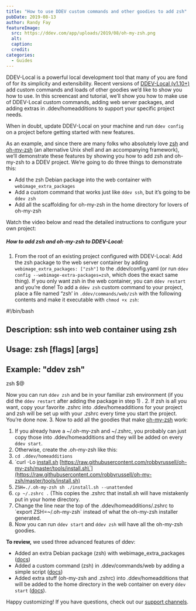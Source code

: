 ```yaml
---
title: "How to use DDEV custom commands and other goodies to add zsh"
pubDate: 2019-08-13
author: Randy Fay
featureImage:
  src: https://ddev.com/app/uploads/2019/08/oh-my-zsh.png
  alt:
  caption:
  credit:
categories:
  - Guides
---
```


DDEV-Local is a powerful local development tool that many of you are fond of for its simplicity and extensibility. Recent versions of [DDEV-Local (v1.10+)](https://ddev.readthedocs.io/en/stable/) add custom commands and loads of other goodies we’d like to show you how to use. In this screencast and tutorial, we’ll show you how to make use of DDEV-Local custom commands, adding web server packages, and adding extras in .ddev/homeadditions to support your specific project needs.

When in doubt, update DDEV-Local on your machine and run `ddev config` on a project before getting started with new features.

As an example, and since there are many folks who absolutely love [zsh](https://www.zsh.org/) and [oh-my-zsh](https://ohmyz.sh/) (an alternative Unix shell and an accompanying framework), we’ll demonstrate these features by showing you how to add zsh and oh-my-zsh to a DDEV project. We’re going to do three things to demonstrate this:

- Add the zsh Debian package into the web container with `webimage_extra_packages`
- Add a custom command that works just like `ddev ssh`, but it’s going to be `ddev zsh`
- Add all the scaffolding for oh-my-zsh in the home directory for lovers of oh-my-zsh

Watch the video below and read the detailed instructions to configure your own project:

##### How to add zsh and oh-my-zsh to DDEV-Local:

1. From the root of an existing project configured with DDEV-Local: Add the zsh package to the web server container by adding `webimage_extra_packages: ["zsh"]` to the .ddev/config.yaml (or run `ddev config --webimage-extra-packages=zsh`, which does the exact same thing). If you only want zsh in the web container, you can `ddev restart` and you’re done!
   To add a `ddev zsh` custom command to your project, place a file named “zsh’ in `.ddev/commands/web/zsh` with the following contents and make it executable with `chmod +x zsh`:

#!/bin/bash

## Description: ssh into web container using zsh

## Usage: zsh [flags] [args]

## Example: "ddev zsh"

zsh $@

Now you can run `ddev zsh` and be in your familiar zsh environment (if you did the `ddev restart` after adding the package in step 1) . 2. If zsh is all you want, copy your favorite .zshrc into .ddev/homeadditions for your project and zsh will be set up with your .zshrc every time you start the project. You’re done now. 3. Now to add all the goodies that make [oh-my-zsh](https://github.com/robbyrussell/oh-my-zsh) work:

1.  If you already have a \~/.oh-my-zsh and \~/.zshrc, you probably can just copy those into .ddev/homeadditions and they will be added on every `ddev start`.
2.  Otherwise, create the .oh-my-zsh like this:
3.  `cd .ddev/homeadditions`
4.  \`curl -Lo [install.sh](http://install.sh/) [https://raw.githubusercontent.com/robbyrussell/oh-my-zsh/master/tools/install.sh\`](https://raw.githubusercontent.com/robbyrussell/oh-my-zsh/master/tools/install.sh)
5.  `ZSH=./.oh-my-zsh sh ./install.sh --unattended`
6.  `cp ~/.zshrc .` (This copies the .zshrc that install.sh will have mistakenly put in your home directory.
7.  Change the line near the top of the .ddev/homeadditions/.zshrc to \`export ZSH=\~/.oh-my-zsh\` instead of what the oh-my-zsh installer generated.
8.  Now you can run `ddev start` and `ddev zsh` will have all the oh-my-zsh goodies.

**To review,** we used three advanced features of ddev:

- Added an extra Debian package (zsh) with webimage_extra_packages ([docs](https://ddev.readthedocs.io/en/stable/users/extend/customizing-images/#adding-extra-debian-packages-with-webimage%5Fextra%5Fpackages-and-dbimage%5Fextra%5Fpackages))
- Added a custom command (zsh) in .ddev/commands/web by adding a simple script ([docs](https://ddev.readthedocs.io/en/stable/users/extend/custom-commands/))
- Added extra stuff (oh-my-zsh and .zshrc) into .ddev/homeadditions that will be added to the home directory in the web container on every `ddev start` ([docs](https://ddev.readthedocs.io/en/stable/users/extend/in-container-configuration/)).

Happy customizing! If you have questions, check out our [support channels](https://ddev.readthedocs.io/en/stable/#support).
